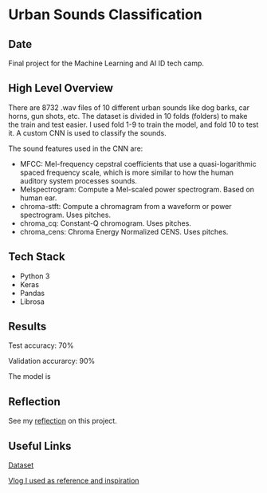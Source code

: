 # Urban Sounds Classification

## Date

Final project for the Machine Learning and AI ID tech camp.

## High Level Overview

There are 8732 .wav files of 10 different urban sounds like dog barks, car horns, gun shots, etc. The dataset is divided in 10 folds (folders) to make the train and test easier. I used fold 1-9 to train the model, and fold 10 to test it. A custom CNN is used to classify the sounds.

The sound features used in the CNN are:

- MFCC: Mel-frequency cepstral coefficients that use a quasi-logarithmic spaced frequency scale, which is more similar to how the human auditory system processes sounds.
- Melspectrogram: Compute a Mel-scaled power spectrogram. Based on human ear.
- chroma-stft: Compute a chromagram from a waveform or power spectrogram. Uses pitches.
- chroma_cq: Constant-Q chromogram. Uses pitches.
- chroma_cens: Chroma Energy Normalized CENS. Uses pitches.

## Tech Stack

- Python 3
- Keras
- Pandas
- Librosa

## Results

Test accuracy: 70%

Validation accurarcy: 90%

The model is 

## Reflection

See my [reflection](docs/Reflection.md) on this project.

## Useful Links

[Dataset](https://urbansounddataset.weebly.com/urbansound8k.html)

[Vlog I used as reference and inspiration](http://aqibsaeed.github.io/2016-09-03-urban-sound-classification-part-1/)